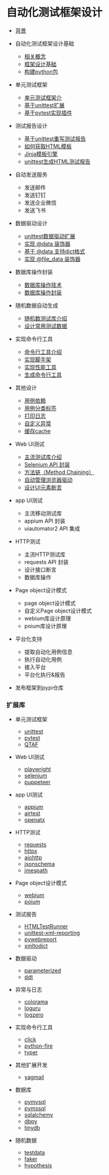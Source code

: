 # 自动化测试框架设计

* [背景](./00_idea.md)

* 自动化测试框架设计基础
  * [相关概念](./01_test_framework.md)
  * [框架设计基础](./02_test_framework.md)
  * [构建python包](./06_setup_.md)

* 单元测试框架
  * [单元测试框架介](./03_unittest_framework.md)
  * [基于unittest扩展](./05_unittest_extend.md)
  * [基于pytest实现插件](./04_pytest_plug_in.md)

* 测试报告设计
  * [基于unittest重写测试报告](./11_test_report.md)
  * [如何获取HTML模板](./12_html_template.md)
  * [Jinja模板引擎](./13_jinja2_template.md)
  * [unittest生成HTML测试报告](./14_test_report_html.md)

* 自动发送服务
  * 发送邮件
  * 发送钉钉
  * 发送企业微信
  * 发送飞书

* 数据驱动设计
  * [unittest数据驱动扩展](./15_data_driver.md)
  * [实现 @data 装饰器](./16_data_driver.md)
  * [基于 @data 支持dict格式](./16_data_driver.md)
  * [实现 @file_data 装饰器](./17_data_driver.md)


* 数据库操作封装
  * [数据库操作技术](./18_db_operation.md)
  * [数据库操作封装](./19_db_dev.md)

* 随机数据自动生成
  * [随机数测试库介绍](./20_testdata_lib.md)
  * [设计常用测试数据](./21_testdata_dev.md)

* 实现命令行工具
  * [命令行工具介绍](./27_command.md)
  * [实现脚手架](./28_command_used.md)
  * [实现性能工具](./28_command_used.md)
  * [生成命令行工具](./28_command_used.md)

* 其他设计
  * [用例依赖](./22_case_depend.md)
  * [用例分类标签](./23_case_labels.md)
  * [打印日志](./25_logger.md)
  * [自定义异常](./26_logger.md)
  * [缓存cache](./24_cache.md)

* Web UI测试
  * [主流测试库介绍](./29_web_testing_framework.md)
  * [Selenium API 封装](./07_selenium_api_dev.md)
  * [方法链（Method Chaining）](./08_method_chaining.md)
  * [自动管理浏览器驱动](./09_browser_driver.md)
  * [设计UI元素断言](./30_web_testing_assert.md)

* app UI测试
  * 主流移动测试库
  * appium API 封装
  * uiautomator2 API 集成

* HTTP测试
  * 主流HTTP测试库
  * requests API 封装
  * 设计接口断言
  * 数据库操作

* Page object设计模式
  * page object设计模式
  * 自定义Page object设计模式
  * webium库设计原理
  * poium库设计原理

* 平台化支持
  * 提取自动化用例信息
  * 执行自动化用例
  * 接入平台
  * 平台化执行&报告

* 发布框架到pypi仓库


### 扩展库

* 单元测试框架
  * [unittest](https://docs.python.org/zh-cn/3/library/unittest.html)
  * [pytest](https://github.com/pytest-dev)
  * [QTAF](https://github.com/Tencent/QTAF)

* Web UI测试
  * [playwright](https://github.com/microsoft/playwright-python)
  * [selenium](https://github.com/SeleniumHQ/selenium)
  * [puppeteer](https://github.com/puppeteer/puppeteer)

* app UI测试
  * [appium](https://github.com/appium/appium)
  * [airtest](https://github.com/AirtestProject/Airtest)
  * [openatx](https://github.com/openatx/uiautomator2)

* HTTP测试
  * [requests](https://github.com/psf/requests)
  * [httpx](https://github.com/encode/httpx)
  * [aiohttp](https://github.com/aio-libs/aiohttp)
  * [jsonschema](https://github.com/Julian/jsonschema)
  * [jmespath](https://github.com/jmespath/jmespath.py)

* Page object设计模式
  * [webium](https://github.com/wgnet/webium)
  * [poium](https://github.com/SeldomQA/poium)

* 测试报告
  * [HTMLTestRunner](https://github.com/SeldomQA/HTMLTestRunner)
  * [unittest-xml-reporting](https://github.com/xmlrunner/unittest-xml-reporting)
  * [pywebreport](https://github.com/yongchin0821/pywebreport)
  * [xmltodict](https://github.com/martinblech/xmltodict)

* 数据驱动
  * [parameterized](https://github.com/wolever/parameterized)
  * [ddt](https://github.com/datadriventests/ddt)

* 异常与日志
  * [colorama](https://github.com/tartley/colorama)
  * [loguru](https://github.com/Delgan/loguru)
  * [logzero](https://github.com/metachris/logzero)

* 实现命令行工具
  * [click](https://github.com/pallets/click)
  * [python-fire](https://github.com/google/python-fire)
  * [typer](https://github.com/tiangolo/typer)

* 其他扩展开发
  * [yagmail](https://github.com/kootenpv/yagmail)

* 数据库
  * [pymysql](https://github.com/PyMySQL/PyMySQL)
  * [pymssql](https://github.com/pymssql/pymssql)
  * [sqlalchemy](https://github.com/sqlalchemy/sqlalchemy)
  * [dbpy](https://github.com/whiteclover/dbpy)
  * [tinydb](https://github.com/msiemens/tinydb)

* 随机数据
  * [testdata](https://github.com/Jaymon/testdata)
  * [faker](https://github.com/joke2k/faker)
  * [hypothesis](https://github.com/HypothesisWorks/hypothesis)
